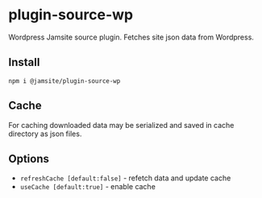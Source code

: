 # plugin-source-wp

Wordpress Jamsite source plugin. Fetches site json data from Wordpress.

## Install

`npm i @jamsite/plugin-source-wp`

## Cache

For caching downloaded data may be serialized and saved in cache directory as json files.

## Options

- `refreshCache [default:false]` - refetch data and update cache
- `useCache [default:true]` - enable cache
